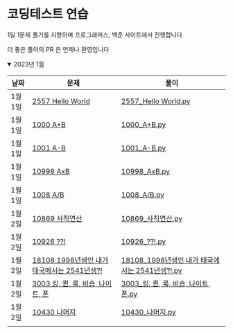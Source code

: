 # 코딩테스트 연습
1일 1문제 풀기를 지향하며 프로그래머스, 백준 사이트에서 진행합니다

더 좋은 풀이의 PR 은 언제나 환영입니다


<details open>
<summary>2023년 1월</summary>

|날짜|문제|풀이|
|---|---|---|
|1월 1일|[2557 Hello World](https://www.acmicpc.net/problem/2557)|[2557_Hello World.py](https://github.com/sotthang/TIL/blob/master/coding_test_study/%EB%B0%B1%EC%A4%80/2557_Hello%20World.py)|
|1월 1일|[1000 A+B](https://www.acmicpc.net/problem/1000)|[1000_A+B.py](https://github.com/sotthang/TIL/blob/master/coding_test_study/%EB%B0%B1%EC%A4%80/1000_A+B.py)|
|1월 1일|[1001 A-B](https://www.acmicpc.net/problem/1001)|[1001_A-B.py](https://github.com/sotthang/TIL/blob/master/coding_test_study/%EB%B0%B1%EC%A4%80/1001_A-B.py)|
|1월 1일|[10998 AxB](https://www.acmicpc.net/problem/10998)|[10998_AxB.py](https://github.com/sotthang/TIL/blob/master/coding_test_study/%EB%B0%B1%EC%A4%80/10998_AxB.py)|
|1월 1일|[1008 A/B](https://www.acmicpc.net/problem/1008)|[1008_A/B.py](https://github.com/sotthang/TIL/blob/master/coding_test_study/%EB%B0%B1%EC%A4%80/1008_A%25B.py)|
|1월 2일|[10869 사칙연산](https://www.acmicpc.net/problem/10869)|[10869_사칙연산.py](https://github.com/sotthang/TIL/blob/master/coding_test_study/%EB%B0%B1%EC%A4%80/10869_%EC%82%AC%EC%B9%99%EC%97%B0%EC%82%B0.py)|
|1월 2일|[10926 ??!](https://www.acmicpc.net/problem/10926)|[10926_??!.py](https://github.com/sotthang/TIL/blob/master/coding_test_study/%EB%B0%B1%EC%A4%80/10926_%3F%3F!.py)|
|1월 2일|[18108 1998년생인 내가 태국에서는 2541년생?!](https://www.acmicpc.net/problem/18108)|[18108_1998년생인 내가 태국에서는 2541년생?!.py](https://github.com/sotthang/TIL/blob/master/coding_test_study/%EB%B0%B1%EC%A4%80/18108_1998%EB%85%84%EC%83%9D%EC%9D%B8%20%EB%82%B4%EA%B0%80%20%ED%83%9C%EA%B5%AD%EC%97%90%EC%84%9C%EB%8A%94%202541%EB%85%84%EC%83%9D%3F!.py.py)|
|1월 2일|[3003 킹, 퀸, 룩, 비숍, 나이트, 폰](https://www.acmicpc.net/problem/3003)|[3003_킹, 퀸, 룩, 비숍, 나이트, 폰.py](https://github.com/sotthang/TIL/blob/master/coding_test_study/%EB%B0%B1%EC%A4%80/3003_%ED%82%B9%2C%20%ED%80%B8%2C%20%EB%A3%A9%2C%20%EB%B9%84%EC%88%8D%2C%20%EB%82%98%EC%9D%B4%ED%8A%B8%2C%20%ED%8F%B0.py)|
|1월 2일|[10430 나머지](https://www.acmicpc.net/problem/10430)|[10430_나머지.py](https://github.com/sotthang/TIL/blob/master/coding_test_study/%EB%B0%B1%EC%A4%80/3003_%ED%82%B9%2C%20%ED%80%B8%2C%20%EB%A3%A9%2C%20%EB%B9%84%EC%88%8D%2C%20%EB%82%98%EC%9D%B4%ED%8A%B8%2C%20%ED%8F%B0.py)|
||||

</details>

